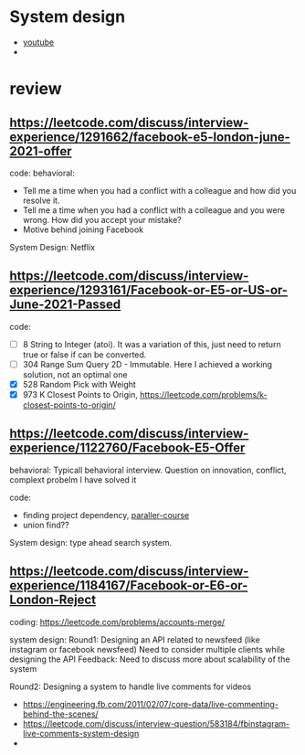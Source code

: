 # System design 
- [youtube](https://systeminterview.com/design-youtube.php)
- 

# review
## https://leetcode.com/discuss/interview-experience/1291662/facebook-e5-london-june-2021-offer
code:
behavioral:
- Tell me a time when you had a conflict with a colleague and how did you resolve it.
- Tell me a time when you had a conflict with a colleague and you were wrong. How did you accept your mistake?
- Motive behind joining Facebook

System Design: Netflix

## https://leetcode.com/discuss/interview-experience/1293161/Facebook-or-E5-or-US-or-June-2021-Passed

code:
- [ ] 8 String to Integer (atoi). It was a variation of this, just need to return true or false if can be converted.
- [ ] 304 Range Sum Query 2D - Immutable. Here I achieved a working solution, not an optimal one
- [x] 528 Random Pick with Weight
- [x] 973 K Closest Points to Origin, https://leetcode.com/problems/k-closest-points-to-origin/

## https://leetcode.com/discuss/interview-experience/1122760/Facebook-E5-Offer

behavioral:
Typicall behavioral interview. Question on innovation, conflict, complext probelm I have solved it

code:
- finding project dependency, [paraller-course](https://leetcode.com/problems/parallel-courses/)
- union find??

System design:
type ahead search system.

## https://leetcode.com/discuss/interview-experience/1184167/Facebook-or-E6-or-London-Reject

coding:
https://leetcode.com/problems/accounts-merge/


system design:
Round1:
Designing an API related to newsfeed (like instagram or facebook newsfeed)
Need to consider multiple clients while designing the API
Feedback: Need to discuss more about scalability of the system

Round2:
Designing a system to handle live comments for videos
- https://engineering.fb.com/2011/02/07/core-data/live-commenting-behind-the-scenes/
- https://leetcode.com/discuss/interview-question/583184/fbinstagram-live-comments-system-design
-   
